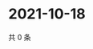 # 2021-10-18

共 0 条

<!-- BEGIN WEIBO -->
<!-- 最后更新时间 Mon Oct 18 2021 08:50:09 GMT+0800 (China Standard Time) -->

<!-- END WEIBO -->
